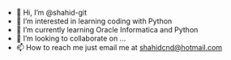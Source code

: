 - 👋 Hi, I’m @shahid-git
- 👀 I’m interested in learning coding with Python
- 🌱 I’m currently learning Oracle Informatica and Python
- 💞️ I’m looking to collaborate on ...
- 📫 How to reach me just email me at shahidcnd@hotmail.com

<!---
shahid-git/shahid-git is a ✨ special ✨ repository because its `README.md` (this file) appears on your GitHub profile.
You can click the Preview link to take a look at your changes.
--->
